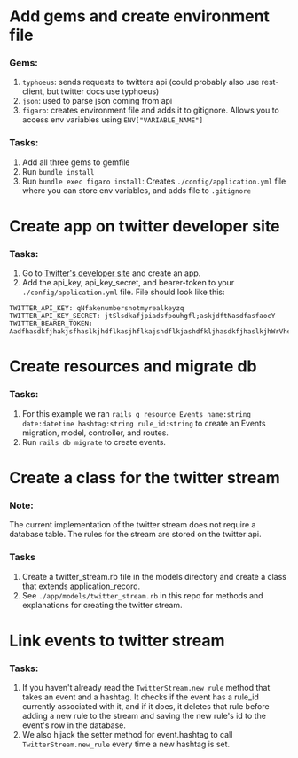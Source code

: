 # Add gems and create environment file
### Gems:
1. `typhoeus`: sends requests to twitters api (could probably also use rest-client, but twitter docs use typhoeus)
2. `json`: used to parse json coming from api
3. `figaro`: creates environment file and adds it to gitignore. Allows you to access env variables using `ENV["VARIABLE_NAME"]`
### Tasks:
1. Add all three gems to gemfile
2. Run `bundle install`
3. Run `bundle exec figaro install`: Creates `./config/application.yml` file where you can store env variables, and adds file to `.gitignore`

# Create app on twitter developer site
### Tasks:
1. Go to [Twitter's developer site](developer.twitter.com) and create an app.
2. Add the api_key, api_key_secret, and bearer-token to your `./config/application.yml` file. File should look like this: 

``` 
TWITTER_API_KEY: qNfakenumbersnotmyrealkeyzq
TWITTER_API_KEY_SECRET: jtSlsdkafjpiadsfpouhgfl;askjdftNasdfasfaocY
TWITTER_BEARER_TOKEN: AadfhasdkfjhakjsfhaslkjhdflkasjhflkajshdflkjashdfkljhasdkfjhaslkjhWrVhe 
```
# Create resources and migrate db
### Tasks:
1. For this example we ran `rails g resource Events name:string date:datetime hashtag:string rule_id:string` to create an Events migration, model, controller, and routes.
2. Run `rails db migrate` to create events.

# Create a class for the twitter stream
### Note:
The current implementation of the twitter stream does not require a database table. The rules for the stream are stored on the twitter api.
### Tasks
1. Create a twitter_stream.rb file in the models directory and create a class that extends application_record.
2. See `./app/models/twitter_stream.rb` in this repo for methods and explanations for creating the twitter stream.

# Link events to twitter stream
### Tasks:
1. If you haven't already read the `TwitterStream.new_rule` method that takes an event and a hashtag. It checks if the event has a rule_id currently associated with it, and if it does, it deletes that rule before adding a new rule to the stream and saving the new rule's id to the event's row in the database.
2. We also hijack the setter method for event.hashtag to call `TwitterStream.new_rule` every time a new hashtag is set.

